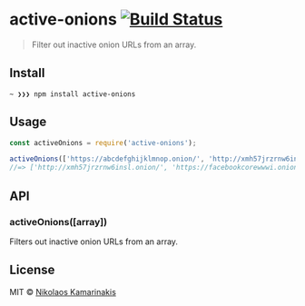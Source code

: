 # active-onions [![Build Status](https://travis-ci.org/k4m4/active-onions.svg?branch=master)](https://travis-ci.org/k4m4/active-onions)

> Filter out inactive onion URLs from an array.


## Install

```
~ ❯❯❯ npm install active-onions
```


## Usage

```js
const activeOnions = require('active-onions');

activeOnions(['https://abcdefghijklmnop.onion/', 'http://xmh57jrzrnw6insl.onion/', 'https://facebookcorewwwi.onion/'])
//=> ['http://xmh57jrzrnw6insl.onion/', 'https://facebookcorewwwi.onion/']
```


## API

### activeOnions([array])

Filters out inactive onion URLs from an array.


## License

MIT © [Nikolaos Kamarinakis](https://nikolaskama.me)